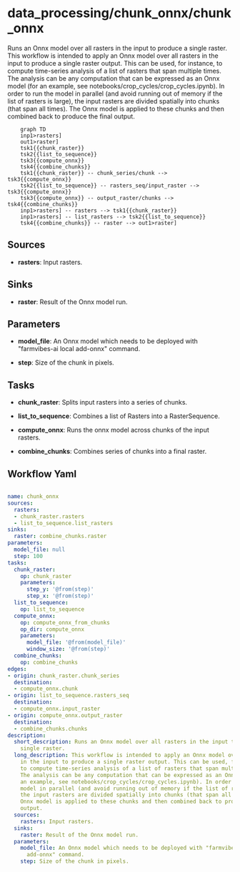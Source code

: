 # data_processing/chunk_onnx/chunk_onnx

Runs an Onnx model over all rasters in the input to produce a single raster. This workflow is intended to apply an Onnx model over all rasters in the input to produce a single raster output. This can be used, for instance, to compute time-series analysis of a list of rasters that span multiple times. The analysis can be any computation that can be expressed as an Onnx model (for an example, see notebooks/crop_cycles/crop_cycles.ipynb). In order to run the model in parallel (and avoid running out of memory if the list of rasters is large), the input rasters are divided spatially into chunks (that span all times). The Onnx model is applied to these chunks and then combined back to produce the final output.

```{mermaid}
    graph TD
    inp1>rasters]
    out1>raster]
    tsk1{{chunk_raster}}
    tsk2{{list_to_sequence}}
    tsk3{{compute_onnx}}
    tsk4{{combine_chunks}}
    tsk1{{chunk_raster}} -- chunk_series/chunk --> tsk3{{compute_onnx}}
    tsk2{{list_to_sequence}} -- rasters_seq/input_raster --> tsk3{{compute_onnx}}
    tsk3{{compute_onnx}} -- output_raster/chunks --> tsk4{{combine_chunks}}
    inp1>rasters] -- rasters --> tsk1{{chunk_raster}}
    inp1>rasters] -- list_rasters --> tsk2{{list_to_sequence}}
    tsk4{{combine_chunks}} -- raster --> out1>raster]
```

## Sources

- **rasters**: Input rasters.

## Sinks

- **raster**: Result of the Onnx model run.

## Parameters

- **model_file**: An Onnx model which needs to be deployed with "farmvibes-ai local add-onnx" command.

- **step**: Size of the chunk in pixels.

## Tasks

- **chunk_raster**: Splits input rasters into a series of chunks.

- **list_to_sequence**: Combines a list of Rasters into a RasterSequence.

- **compute_onnx**: Runs the onnx model across chunks of the input rasters.

- **combine_chunks**: Combines series of chunks into a final raster.

## Workflow Yaml

```yaml

name: chunk_onnx
sources:
  rasters:
  - chunk_raster.rasters
  - list_to_sequence.list_rasters
sinks:
  raster: combine_chunks.raster
parameters:
  model_file: null
  step: 100
tasks:
  chunk_raster:
    op: chunk_raster
    parameters:
      step_y: '@from(step)'
      step_x: '@from(step)'
  list_to_sequence:
    op: list_to_sequence
  compute_onnx:
    op: compute_onnx_from_chunks
    op_dir: compute_onnx
    parameters:
      model_file: '@from(model_file)'
      window_size: '@from(step)'
  combine_chunks:
    op: combine_chunks
edges:
- origin: chunk_raster.chunk_series
  destination:
  - compute_onnx.chunk
- origin: list_to_sequence.rasters_seq
  destination:
  - compute_onnx.input_raster
- origin: compute_onnx.output_raster
  destination:
  - combine_chunks.chunks
description:
  short_description: Runs an Onnx model over all rasters in the input to produce a
    single raster.
  long_description: This workflow is intended to apply an Onnx model over all rasters
    in the input to produce a single raster output. This can be used, for instance,
    to compute time-series analysis of a list of rasters that span multiple times.
    The analysis can be any computation that can be expressed as an Onnx model (for
    an example, see notebooks/crop_cycles/crop_cycles.ipynb). In order to run the
    model in parallel (and avoid running out of memory if the list of rasters is large),
    the input rasters are divided spatially into chunks (that span all times). The
    Onnx model is applied to these chunks and then combined back to produce the final
    output.
  sources:
    rasters: Input rasters.
  sinks:
    raster: Result of the Onnx model run.
  parameters:
    model_file: An Onnx model which needs to be deployed with "farmvibes-ai local
      add-onnx" command.
    step: Size of the chunk in pixels.


```